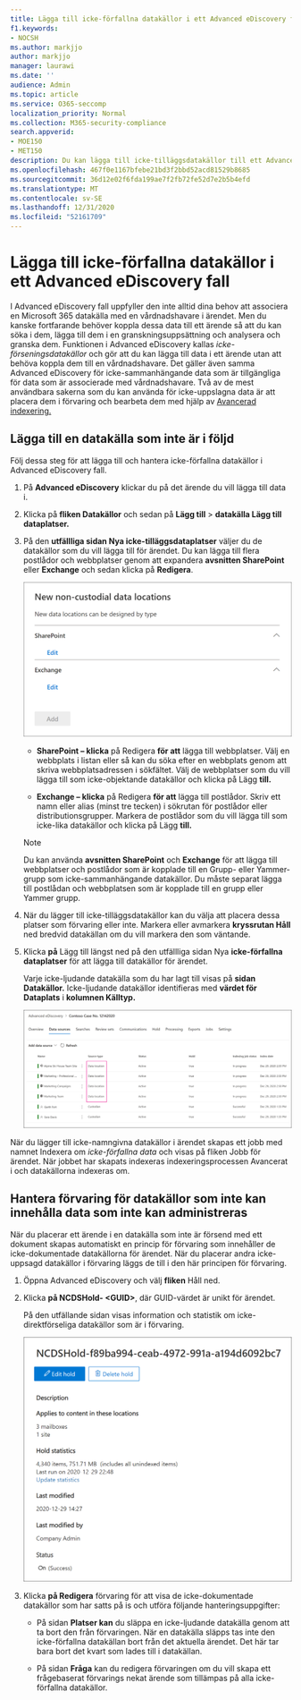 ```yaml
---
title: Lägga till icke-förfallna datakällor i ett Advanced eDiscovery fall
f1.keywords:
- NOCSH
ms.author: markjjo
author: markjjo
manager: laurawi
ms.date: ''
audience: Admin
ms.topic: article
ms.service: O365-seccomp
localization_priority: Normal
ms.collection: M365-security-compliance
search.appverid:
- MOE150
- MET150
description: Du kan lägga till icke-tilläggsdatakällor till ett Advanced eDiscovery fall och placera ett hold i datakällan. Icke-försvöjda datakällor indexeras om, så allt innehåll som markerats som delvis indexerats om för att göra det helt och snabbt sökbart.
ms.openlocfilehash: 467f0e1167bfebe21bd3f2bbd52acd81529b8685
ms.sourcegitcommit: 36d12e02f6fda199ae7f2fb72fe52d7e2b5b4efd
ms.translationtype: MT
ms.contentlocale: sv-SE
ms.lasthandoff: 12/31/2020
ms.locfileid: "52161709"
---
```

# <a name="add-non-custodial-data-sources-to-an-advanced-ediscovery-case"></a>Lägga till icke-förfallna datakällor i ett Advanced eDiscovery fall

I Advanced eDiscovery fall uppfyller den inte alltid dina behov att associera en Microsoft 365 datakälla med en vårdnadshavare i ärendet. Men du kanske fortfarande behöver koppla dessa data till ett ärende så att du kan söka i dem, lägga till dem i en granskningsuppsättning och analysera och granska dem. Funktionen i Advanced eDiscovery kallas *icke-förseningsdatakällor* och gör att du kan lägga till data i ett ärende utan att behöva koppla dem till en vårdnadshavare. Det gäller även samma Advanced eDiscovery för icke-sammanhängande data som är tillgängliga för data som är associerade med vårdnadshavare. Två av de mest användbara sakerna som du kan använda för icke-uppslagna data är att placera dem i förvaring och bearbeta dem med hjälp av [Avancerad indexering.](indexing-custodian-data.md)

## <a name="add-a-non-custodial-data-source"></a>Lägga till en datakälla som inte är i följd

Följ dessa steg för att lägga till och hantera icke-förfallna datakällor i Advanced eDiscovery fall.

1. På **Advanced eDiscovery** klickar du på det ärende du vill lägga till data i.

2. Klicka på **fliken Datakällor** och sedan på **Lägg till**  >  **datakälla Lägg till dataplatser.**

3. På den **utfällliga sidan Nya icke-tilläggsdataplatser** väljer du de datakällor som du vill lägga till för ärendet. Du kan lägga till flera postlådor och webbplatser genom att expandera **avsnitten SharePoint** eller **Exchange** och sedan klicka på **Redigera**.

   ![Lägga SharePoint webbplatser och Exchange postlådor som icke-uppslagna datakällor](../media/NonCustodialDataSources1.png)

   - **SharePoint – klicka** på Redigera **för att** lägga till webbplatser. Välj en webbplats i listan eller så kan du söka efter en webbplats genom att skriva webbplatsadressen i sökfältet. Välj de webbplatser som du vill lägga till som icke-objektande datakällor och klicka på Lägg **till.**

   - **Exchange – klicka** på Redigera **för att** lägga till postlådor. Skriv ett namn eller alias (minst tre tecken) i sökrutan för postlådor eller distributionsgrupper. Markera de postlådor som du vill lägga till som icke-lika datakällor och klicka på Lägg **till.**

   > [!NOTE]
   > Du kan använda **avsnitten SharePoint** och **Exchange** för att lägga till webbplatser och postlådor som är kopplade till en Grupp- eller Yammer-grupp som icke-sammanhängande datakällor. Du måste separat lägga till postlådan och webbplatsen som är kopplade till en grupp eller Yammer grupp.

4. När du lägger till icke-tilläggsdatakällor kan du välja att placera dessa platser som förvaring eller inte. Markera eller avmarkera **kryssrutan Håll** ned bredvid datakällan om du vill markera den som väntande.

5. Klicka **på** Lägg till längst ned på den utfällliga sidan Nya **icke-förfallna dataplatser** för att lägga till datakällor för ärendet.

   Varje icke-ljudande datakälla som du har lagt till visas på **sidan Datakällor.** Icke-ljudande datakällor identifieras med **värdet för Dataplats** i **kolumnen Källtyp.**

   ![Icke-uppsövade datakällor på fliken Datakällor](../media/NonCustodialDataSources2.png)

När du lägger till icke-namngivna datakällor i ärendet skapas ett jobb med namnet  Indexera om *icke-förfallna data* och visas på fliken Jobb för ärendet. När jobbet har skapats indexeras indexeringsprocessen Avancerat i och datakällorna indexeras om.

## <a name="manage-the-hold-for-non-custodial-data-sources"></a>Hantera förvaring för datakällor som inte kan innehålla data som inte kan administreras

När du placerar ett ärende i en datakälla som inte är försend med ett dokument skapas automatiskt en princip för förvaring som innehåller de icke-dokumentade datakällorna för ärendet. När du placerar andra icke-uppsagd datakällor i förvaring läggs de till i den här principen för förvaring.

1. Öppna Advanced eDiscovery och välj **fliken** Håll ned.

2. Klicka **på NCDSHold- \<GUID\>**, där GUID-värdet är unikt för ärendet.

   På den utfällande sidan visas information och statistik om icke-direktförseliga datakällor som är i förvaring.

   ![På den utfällande sidan för icke-förfallna datakällor visas statistik](../media/NonCustodialDataSourcesHoldFlyout.png)

3. Klicka **på Redigera** förvaring för att visa de icke-dokumentade datakällor som har satts på is och utföra följande hanteringsuppgifter:

   - På sidan **Platser kan** du släppa en icke-ljudande datakälla genom att ta bort den från förvaringen. När en datakälla släpps tas inte den icke-förfallna datakällan bort från det aktuella ärendet. Det här tar bara bort det kvart som lades till i datakällan.

   - På sidan **Fråga** kan du redigera förvaringen om du vill skapa ett frågebaserat förvarings nekat ärende som tillämpas på alla icke-förfallna datakällor.
